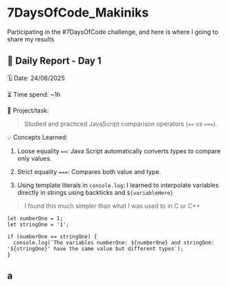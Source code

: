 # 7DaysOfCode_Makiniks
Participating in the #7DaysOfCode challenge, and here is where I going to share my results

## 📝 Daily Report - Day 1

🗓 Date: 24/06/2025

⏳ Time spend: ~1h

📁 Project/task:

> Studied and practiced JavaScript comparison operators (```==``` vs ```===```).

💡 Concepts Learned:

1. Loose equality ```==```: Java Script automatically converts types to compare only values.

2. Strict equality ```===```: Compares both value and type.

3. Using template literals in ```console.log```: I learned to interpolate variables directly in strings using backticks and ```${variableHere}```
> I found this much simpler than what I was used to in C or C++

```
let numberOne = 1;
let stringOne = '1';

if (numberOne == stringOne) {
  console.log(`The variables numberOne: ${numberOne} and stringOne: '${stringOne}' have the same value but different types`);
}
```

## a
